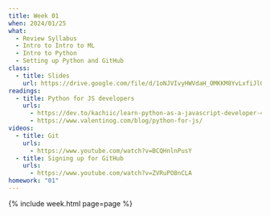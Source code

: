 ```yaml
---
title: Week 01
when: 2024/01/25
what:
  - Review Syllabus
  - Intro to Intro to ML
  - Intro to Python
  - Setting up Python and GitHub
class:
  - title: Slides
    url: https://drive.google.com/file/d/1oNJVIvyHWVdaH_OMKKM8YvLxfiJl0faS/
readings:
  - title: Python for JS developers
    urls:
      - https://dev.to/kachiic/learn-python-as-a-javascript-developer-422j
      - https://www.valentinog.com/blog/python-for-js/
videos:
  - title: Git
    urls:
      - https://www.youtube.com/watch?v=BCQHnlnPusY
  - title: Signing up for GitHub
    urls:
      - https://www.youtube.com/watch?v=ZVRuPO8nCLA
homework: "01"
---
```

{% include week.html page=page %}
